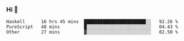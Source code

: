 ### Hi 👋

<!--START_SECTION:waka-->

```text
Haskell      16 hrs 45 mins  ███████████████████████░░   92.26 %
PureScript   48 mins         █░░░░░░░░░░░░░░░░░░░░░░░░   04.43 %
Other        27 mins         ▓░░░░░░░░░░░░░░░░░░░░░░░░   02.50 %
```

<!--END_SECTION:waka-->
